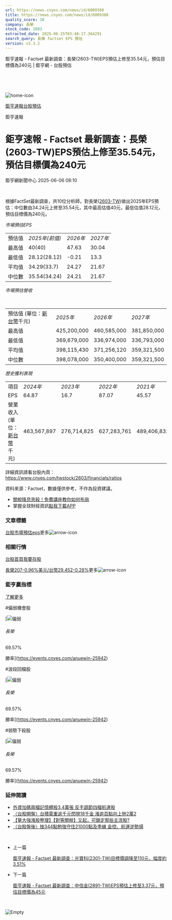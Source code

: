 ```yaml
---
url: https://news.cnyes.com/news/id/6009388
title: https://news.cnyes.com/news/id/6009388
quality_score: 10
company: 長榮
stock_code: 2603
extracted_date: 2025-06-25T03:48:17.364291
search_query: 長榮 factset EPS 預估
version: v3.3.2
---
```


鉅亨速報 - Factset 最新調查：長榮(2603-TW)EPS預估上修至35.54元，預估目標價為240元 | 鉅亨網 - 台股預估

‌

‌

![home-icon](/assets/icons/breadCrumb/symbol-icon-home.svg)

[鉅亨速報](/news/cat/anue_live)[台股預估](/news/cat/tw_forecast)

鉅亨速報

# 鉅亨速報 - Factset 最新調查：長榮(2603-TW)EPS預估上修至35.54元，預估目標價為240元

鉅亨網新聞中心 2025-06-06 08:10

‌

根據FactSet最新調查，共10位分析師，對長榮([2603-TW](https://www.cnyes.com/twstock/2603))做出2025年EPS預估：中位數由34.24元上修至35.54元，其中最高估值40元，最低估值28.12元，預估目標價為240元。

*市場預估EPS*

|  |  |  |  |
| --- | --- | --- | --- |
| 預估值 | *2025年(前值)* | *2026年* | *2027年* |
| 最高值 | 40(40) | 47.63 | 30.04 |
| 最低值 | 28.12(28.12) | -0.21 | 13.3 |
| 平均值 | 34.29(33.7) | 24.27 | 21.67 |
| 中位數 | 35.54(34.24) | 24.21 | 21.67 |

*市場預估營收*

‌

|  |  |  |  |
| --- | --- | --- | --- |
| 預估值 (單位：[新台幣](https://invest.cnyes.com/forex/detail/usdtwd)千元) | *2025年* | *2026年* | *2027年* |
| 最高值 | 425,200,000 | 460,585,000 | 381,850,000 |
| 最低值 | 369,679,000 | 336,974,000 | 336,793,000 |
| 平均值 | 398,115,430 | 371,256,120 | 359,321,500 |
| 中位數 | 398,078,000 | 350,400,000 | 359,321,500 |

*歷史獲利表現*

|  |  |  |  |  |
| --- | --- | --- | --- | --- |
| 項目 | *2024年* | *2023年* | *2022年* | *2021年* |
| EPS | 64.87 | 16.7 | 87.07 | 45.57 |
| 營業收入 (單位：[新台幣](https://invest.cnyes.com/forex/detail/usdtwd)千元) | 463,567,897 | 276,714,825 | 627,283,761 | 489,406,832 |

詳細資訊請看台股內頁：  
<https://www.cnyes.com/twstock/2603/financials/ratios>

資料來源：Factset，數據僅供參考，不作為投資建議。

* [關稅降息夾殺！免費講座教你如何布局](https://www.rsc.com.tw/Cnyes_RSC/SeminarBooking2025InvestmentOutlook.aspx?utm_source=anue&utm_medium=usstocks_end)
* 掌握全球財經資訊[點我下載APP](http://www.cnyes.com/app/?utm_source=mweb&utm_medium=HamMenuBanner&utm_campaign=fixed&utm_content=entr)

### 文章標籤

[台股](https://news.cnyes.com/tag/台股 "台股")[市場預估](https://news.cnyes.com/tag/市場預估 "市場預估")[eps](https://news.cnyes.com/tag/eps "eps")更多![arrow-icon](/assets/icons/arrows/arrow-down.svg)

### 相關行情

[台股首頁](https://www.cnyes.com/twstock)[我要存股](https://supr.link/8OHaU)

[長榮207-0.96%](https://www.cnyes.com/twstock/2603)[美元/台幣29.452-0.28%](https://invest.cnyes.com/forex/detail/USDTWD)更多![arrow-icon](/assets/icons/arrows/arrow-down.svg)

### 鉅亨贏指標

[了解更多](https://events.cnyes.com/anuewin-25942)

#偏弱機會股

[![偏弱](/assets/icons/win-indicator/short.svg)

###### 長榮

69.57%

勝率](https://events.cnyes.com/anuewin-25942)

#波段回檔股

[![偏弱](/assets/icons/win-indicator/short.svg)

###### 長榮

69.57%

勝率](https://events.cnyes.com/anuewin-25942)

#弱勢下殺股

[![偏弱](/assets/icons/win-indicator/short.svg)

###### 長榮

69.57%

勝率](https://events.cnyes.com/anuewin-25942)

### 延伸閱讀

* [外資加碼兩檔記憶體股3.4萬張 反手調節四檔航運股](/news/id/6008640)
* [〈台股開盤〉台積電重返千元閃現18千金 漲逾百點向上拚2萬2](/news/id/6007744)
* [【量大強漲股整理】【對等關稅】又起，可鎖定那些主流股?](/news/id/6003722)
* [〈台股盤後〉挫344點勉強守住21000點及季線 金控、航運逆勢揚](/news/id/6003366)

‌

* 上一篇

  [鉅亨速報 - Factset 最新調查：光寶科(2301-TW)目標價調降至110元，幅度約3.51%](/news/id/6009934)
* 下一篇

  [鉅亨速報 - Factset 最新調查：中信金(2891-TW)EPS預估上修至3.37元，預估目標價為45元](/news/id/6008021)

‌

![Empty](/assets/icons/skeleton/empty-image.svg)

‌